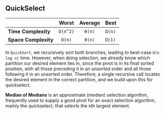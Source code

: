 ## QuickSelect

|  | Worst | Average | Best |
|:--|:-:|:-:|---|
| __Time Complexity__ | `O(n^2)` | `θ(n)` | `Ω(n)` |
| __Space Complexity__ | `O(n)` | `θ(n)` | `Ω(1)` |

In `QuickSort`, we recursively sort both branches, leading to best-case `O(n log n)` time. However, when doing selection, we already know which partition our desired element lies in, since the pivot is in its final sorted position, with all those preceding it in an unsorted order and all those following it in an unsorted order. Therefore, a single recursive call locates the desired element in the correct partition, and we build upon this for quickselect.

__Median of Medians__ is an approximate (median) selection algorithm, frequently used to supply a good pivot for an exact selection algorithm, mainly the quickselect, that selects the `k`th largest element.